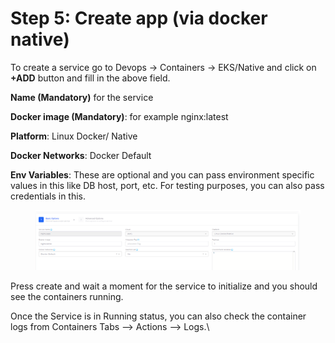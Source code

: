 # Step 5: Create app (via docker native)

To create a service go to Devops -> Containers -> EKS/Native and click on **+ADD** button and fill in the above field.

**Name (Mandatory)** for the service

**Docker image (Mandatory)**: for example nginx:latest

**Platform**: Linux Docker/ Native

**Docker Networks**: Docker Default

**Env Variables**: These are optional and you can pass environment specific values in this like DB host, port, etc. For testing purposes, you can also pass credentials in this.

<figure><img src="../../../.gitbook/assets/image (5).png" alt=""><figcaption></figcaption></figure>

Press create and wait a moment for the service to initialize and you should see the containers running.

Once the Service is in Running status, you can also check the container logs from Containers Tabs --> Actions --> Logs.\
